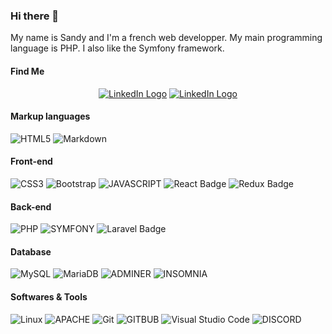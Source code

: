 ### Hi there 🦆

My name is Sandy and I'm a french web developper.
My main programming language is PHP. I also like the Symfony framework.

#### Find Me

<div align="center">
<a href="https://www.linkedin.com/in/sandy-bouzid/" target="_blank"><img src="https://img.shields.io/badge/-LinkedIn-0e76a8?style=flat-square&logo=Linkedin&logoColor=white" alt="LinkedIn Logo"></a>
<a href="https://sandy-bouzid.github.io" target="_blank"><img src="https://img.shields.io/badge/Portfolio-3b5998?style=flat-square&logo=google-chrome&logoColor=white" alt="LinkedIn Logo"></a>
</div>

#### Markup languages

![HTML5](https://img.shields.io/badge/HTML5-E34F26?logo=html5&logoColor=fff&style=plastic) ![Markdown](https://img.shields.io/badge/MARKDOWN-000?logo=markdown&logoColor=fff&style=plastic)

#### Front-end

![CSS3](https://img.shields.io/badge/CSS3-1572B6?logo=css3&logoColor=fff&style=plastic) ![Bootstrap](https://img.shields.io/badge/BOOTSTRAP-7952B3?logo=bootstrap&logoColor=fff&style=plastic)
![JAVASCRIPT](https://img.shields.io/badge/JAVASCRIPT-F7DF1E?logo=javascript&logoColor=000&style=plastic) 
![React Badge](https://img.shields.io/badge/REACT-61DAFB?logo=react&logoColor=000&style=plastic) ![Redux Badge](https://img.shields.io/badge/REDUX-764ABC?logo=redux&logoColor=fff&style=plastic)

#### Back-end

![PHP](https://img.shields.io/badge/PHP-777BB4?logo=php&logoColor=fff&style=plastic) ![SYMFONY](https://img.shields.io/badge/SYMFONY-000?logo=symfony&logoColor=fff&style=plastic) ![Laravel Badge](https://img.shields.io/badge/Laravel-FF2D20?logo=laravel&logoColor=fff&style=plastic)

#### Database

![MySQL](https://img.shields.io/badge/MySQL-4479A1?logo=mysql&logoColor=fff&style=plastic) ![MariaDB](https://img.shields.io/badge/MariaDB-003545?logo=mariadb&logoColor=fff&style=plastic)
![ADMINER](https://img.shields.io/badge/ADMINER-34567C?logo=Adminer&logoColor=fff&style=plastic) ![INSOMNIA](https://img.shields.io/badge/INSOMNIA-4000BF?logo=insomnia&logoColor=fff&style=plastic)

#### Softwares & Tools
![Linux](https://img.shields.io/badge/LINUX-FCC624?logo=linux&logoColor=000&style=plastic) ![APACHE](https://img.shields.io/badge/APACHE-D22128?logo=apache&logoColor=fff&style=plastic)
![Git](https://img.shields.io/badge/GIT-F05032?logo=git&logoColor=fff&style=plastic) ![GITBUB](https://img.shields.io/badge/GITHUB-181717?logo=github&logoColor=fff&style=plastic)
![Visual Studio Code](https://img.shields.io/badge/VS%20CODE-007ACC?logo=visualstudiocode&logoColor=fff&style=plastic) ![DISCORD](https://img.shields.io/badge/DISCORD-5865F2?logo=Discord&logoColor=fff&style=plastic)
